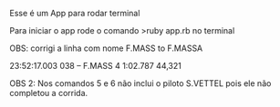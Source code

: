 Esse é um App para rodar terminal

Para iniciar o app rode o comando >ruby app.rb no terminal



OBS: corrigi a linha com nome F.MASS to F.MASSA

23:52:17.003      038 – F.MASS                            4   1:02.787                        44,321

OBS 2: Nos comandos 5 e 6 não inclui o piloto S.VETTEL pois ele não completou a corrida.
